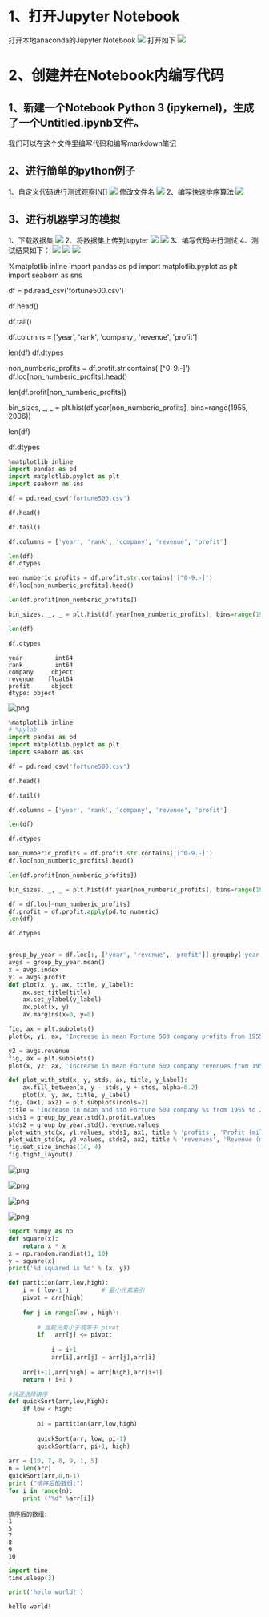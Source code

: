 # 1、打开Jupyter Notebook
打开本地anaconda的Jupyter Notebook
![](https://github.com/floweral/images/blob/lab4/p4.png)
打开如下
![](https://github.com/floweral/images/blob/lab4/p1.png)


# 2、创建并在Notebook内编写代码

## 1、新建一个Notebook Python 3 (ipykernel)，生成了一个Untitled.ipynb文件。
我们可以在这个文件里编写代码和编写markdown笔记


## 2、进行简单的python例子
1、自定义代码进行测试观察IN[]
![](https://github.com/floweral/images/blob/lab4/p2.png)
修改文件名
![](https://github.com/floweral/images/blob/lab4/p3.png)
2、编写快速排序算法
![](https://github.com/floweral/images/blob/lab4/p5.png)

## 3、进行机器学习的模拟
1、下载数据集
![](https://github.com/floweral/images/blob/lab4/p6.png)
2、将数据集上传到jupyter
![](https://github.com/floweral/images/blob/lab4/p7.png)
![](https://github.com/floweral/images/blob/lab4/p8.png)
3、编写代码进行测试
4、测试结果如下：
![](https://github.com/floweral/images/blob/lab4/p9.png)
![](https://github.com/floweral/images/blob/lab4/p10.png)
![](https://github.com/floweral/images/blob/lab4/p11.png)


%matplotlib inline
import pandas as pd
import matplotlib.pyplot as plt
import seaborn as sns

df = pd.read_csv('fortune500.csv')

df.head()

df.tail()

df.columns = ['year', 'rank', 'company', 'revenue', 'profit']

len(df)
df.dtypes

non_numberic_profits = df.profit.str.contains('[^0-9.-]')
df.loc[non_numberic_profits].head()

len(df.profit[non_numberic_profits])

bin_sizes, _, _ = plt.hist(df.year[non_numberic_profits], bins=range(1955, 2006))

len(df)

df.dtypes



```python
%matplotlib inline
import pandas as pd
import matplotlib.pyplot as plt
import seaborn as sns

df = pd.read_csv('fortune500.csv')

df.head()

df.tail()

df.columns = ['year', 'rank', 'company', 'revenue', 'profit']

len(df)
df.dtypes

non_numberic_profits = df.profit.str.contains('[^0-9.-]')
df.loc[non_numberic_profits].head()

len(df.profit[non_numberic_profits])

bin_sizes, _, _ = plt.hist(df.year[non_numberic_profits], bins=range(1955, 2006))

len(df)

df.dtypes

```




    year         int64
    rank         int64
    company     object
    revenue    float64
    profit      object
    dtype: object




    
![png](output_2_1.png)
    



```python
%matplotlib inline
# %pylab
import pandas as pd
import matplotlib.pyplot as plt
import seaborn as sns

df = pd.read_csv('fortune500.csv')

df.head()

df.tail()

df.columns = ['year', 'rank', 'company', 'revenue', 'profit']

len(df)

df.dtypes

non_numberic_profits = df.profit.str.contains('[^0-9.-]')
df.loc[non_numberic_profits].head()

len(df.profit[non_numberic_profits])

bin_sizes, _, _ = plt.hist(df.year[non_numberic_profits], bins=range(1955, 2006))

df = df.loc[~non_numberic_profits]
df.profit = df.profit.apply(pd.to_numeric)
len(df)

df.dtypes


group_by_year = df.loc[:, ['year', 'revenue', 'profit']].groupby('year')
avgs = group_by_year.mean()
x = avgs.index
y1 = avgs.profit
def plot(x, y, ax, title, y_label):
    ax.set_title(title)
    ax.set_ylabel(y_label)
    ax.plot(x, y)
    ax.margins(x=0, y=0)

fig, ax = plt.subplots()
plot(x, y1, ax, 'Increase in mean Fortune 500 company profits from 1955 to 2005', 'Profit (millions)')

y2 = avgs.revenue
fig, ax = plt.subplots()
plot(x, y2, ax, 'Increase in mean Fortune 500 company revenues from 1955 to 2005', 'Revenue (millions)')

def plot_with_std(x, y, stds, ax, title, y_label):
    ax.fill_between(x, y - stds, y + stds, alpha=0.2)
    plot(x, y, ax, title, y_label)
fig, (ax1, ax2) = plt.subplots(ncols=2)
title = 'Increase in mean and std Fortune 500 company %s from 1955 to 2005'
stds1 = group_by_year.std().profit.values
stds2 = group_by_year.std().revenue.values
plot_with_std(x, y1.values, stds1, ax1, title % 'profits', 'Profit (millions)')
plot_with_std(x, y2.values, stds2, ax2, title % 'revenues', 'Revenue (millions)')
fig.set_size_inches(14, 4)
fig.tight_layout()


```


    
![png](output_3_0.png)
    



    
![png](output_3_1.png)
    



    
![png](output_3_2.png)
    



    
![png](output_3_3.png)
    



```python
import numpy as np
def square(x):
    return x * x
x = np.random.randint(1, 10)
y = square(x)
print('%d squared is %d' % (x, y))

```


```python
def partition(arr,low,high): 
    i = ( low-1 )         # 最小元素索引
    pivot = arr[high]     
  
    for j in range(low , high): 
  
        # 当前元素小于或等于 pivot 
        if   arr[j] <= pivot: 
          
            i = i+1 
            arr[i],arr[j] = arr[j],arr[i] 
  
    arr[i+1],arr[high] = arr[high],arr[i+1] 
    return ( i+1 ) 

#快速选择排序
def quickSort(arr,low,high): 
    if low < high: 
  
        pi = partition(arr,low,high) 
  
        quickSort(arr, low, pi-1) 
        quickSort(arr, pi+1, high) 
  
arr = [10, 7, 8, 9, 1, 5] 
n = len(arr) 
quickSort(arr,0,n-1) 
print ("排序后的数组:") 
for i in range(n): 
    print ("%d" %arr[i])
```

    排序后的数组:
    1
    5
    7
    8
    9
    10
    


```python
import time
time.sleep(3)
```


```python
print('hello world!')
```

    hello world!
    
